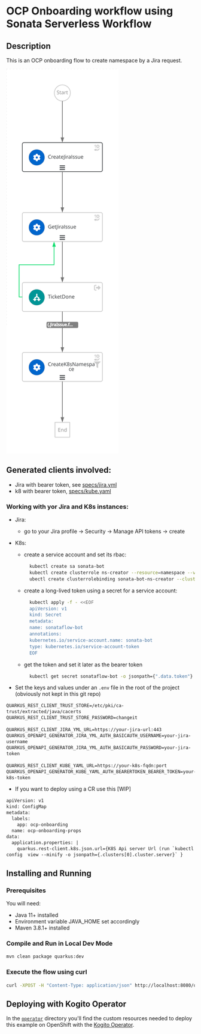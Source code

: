 # OCP Onboarding workflow using Sonata Serverless Workflow

## Description

This is an OCP onboarding flow to create namespace by a Jira request.

![SWF VIZ](https://raw.githubusercontent.com/ederign/ocp-onboarding-swf/patch-1/src/main/resources/ocp-onboarding.svg)


## Generated clients involved:
- Jira with bearer token, see [specs/jira.yml](src/main/resources/specs/jira.yml)
- k8 with bearer token, [specs/kube.yaml](src/main/resources/specs/kube.yaml)

### Working with yor Jira and K8s instances:
- Jira:
  - go to your Jira profile -> Security -> Manage API tokens -> create
- K8s:
  - create a service account and set its rbac:
    ```sh
      kubectl create sa sonata-bot
      kubectl create clusterrole ns-creator --resource=namespace --verb=get,list,create
      ubectl create clusterrolebinding sonata-bot-ns-creator --clusterrole=ns-creator --user=sonata-bot
    ```
  - create a long-lived token using a secret for a service account:
    ```sh
      kubectl apply -f - <<EOF
      apiVersion: v1
      kind: Secret
      metadata:
      name: sonataflow-bot
      annotations:
      kubernetes.io/service-account.name: sonata-bot
      type: kubernetes.io/service-account-token
      EOF
    ```
  - get the token and set it later as the bearer token
    ```sh
      kubectl get secret sonataflow-bot -o jsonpath={".data.token"} | base64 -d
    ```

- Set the keys and values under an `.env` file in the root of the project (obviously not kept in this git repo)
```console
QUARKUS_REST_CLIENT_TRUST_STORE=/etc/pki/ca-trust/extracted/java/cacerts
QUARKUS_REST_CLIENT_TRUST_STORE_PASSWORD=changeit

QUARKUS_REST_CLIENT_JIRA_YML_URL=https://your-jira-url:443
QUARKUS_OPENAPI_GENERATOR_JIRA_YML_AUTH_BASICAUTH_USERNAME=your-jira-username
QUARKUS_OPENAPI_GENERATOR_JIRA_YML_AUTH_BASICAUTH_PASSWORD=your-jira-token

QUARKUS_REST_CLIENT_KUBE_YAML_URL=https://your-k8s-fqdn:port
QUARKUS_OPENAPI_GENERATOR_KUBE_YAML_AUTH_BEARERTOKEN_BEARER_TOKEN=your-k8s-token

```
  

- If you want to deploy using a CR use this [WIP] 
```
apiVersion: v1
kind: ConfigMap
metadata:
  labels:
    app: ocp-onboarding
  name: ocp-onboarding-props
data:
  application.properties: |
    quarkus.rest-client.k8s.json.url={K8S Api server Url (run `kubectl config  view --minify -o jsonpath={.clusters[0].cluster.server}` }

```


## Installing and Running

### Prerequisites
 
You will need:
  - Java 11+ installed
  - Environment variable JAVA_HOME set accordingly
  - Maven 3.8.1+ installed

### Compile and Run in Local Dev Mode

```sh
mvn clean package quarkus:dev
```

### Execute the flow using curl

```sh
curl -XPOST -H "Content-Type: application/json" http://localhost:8080/ocpob -d '{"namespace": "my-new-namespace"}'
```

## Deploying with Kogito Operator

In the [`operator`](operator) directory you'll find the custom resources needed to deploy this example on OpenShift with the [Kogito Operator](https://docs.jboss.org/kogito/release/latest/html_single/#chap_kogito-deploying-on-openshift).
